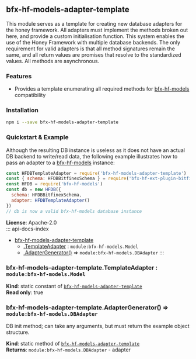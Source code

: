 <a id="module_bfx-hf-models-adapter-template"></a>

## bfx-hf-models-adapter-template
This module serves as a template for creating new database adapters for the
honey framework. All adapters must implement the methods broken out here,
and provide a custom initialisation function. This system enables the use of
the Honey Framework with multiple database backends. The only requirement
for valid adapters is that all method signatures remain the same, and all
return values are promises that resolve to the standardized values. All
methods are asynchronous.
### Features
* Provides a template enumerating all required methods for
  [bfx-hf-models](module:bfx-hf-models) compatibility
### Installation
```bash
npm i --save bfx-hf-models-adapter-template
```
### Quickstart & Example
Although the resulting DB instance is useless as it does not have an actual
DB backend to write/read data, the following example illustrates how to pass
an adapter to a [bfx-hf-models](module:bfx-hf-models) instance:
```js
const HFDBTemplateAdapter = require('bfx-hf-models-adapter-template')
const { schema: HFDBBitfinexSchema } = require('bfx-hf-ext-plugin-bitfinex')
const HFDB = require('bfx-hf-models')
const db = new HFDB({
  schema: HFDBBitfinexSchema,
  adapter: HFDBTemplateAdapter()
})
// db is now a valid bfx-hf-models database instance
```

**License**: Apache-2.0  
::: api-docs-index
* [bfx-hf-models-adapter-template](#module_bfx-hf-models-adapter-template)
    * [.TemplateAdapter](#module_bfx-hf-models-adapter-template.TemplateAdapter) : <code>module:bfx-hf-models.Model</code>
    * [.AdapterGenerator()](#module_bfx-hf-models-adapter-template.AdapterGenerator) ⇒ <code>module:bfx-hf-models.DBAdapter</code>
:::
<a id="module_bfx-hf-models-adapter-template.TemplateAdapter"></a>

### bfx-hf-models-adapter-template.TemplateAdapter : <code>module:bfx-hf-models.Model</code>
**Kind**: static constant of [<code>bfx-hf-models-adapter-template</code>](#module_bfx-hf-models-adapter-template)  
**Read only**: true  
<a id="module_bfx-hf-models-adapter-template.AdapterGenerator"></a>

### bfx-hf-models-adapter-template.AdapterGenerator() ⇒ <code>module:bfx-hf-models.DBAdapter</code>
DB init method; can take any arguments, but must return the example object
structure.

**Kind**: static method of [<code>bfx-hf-models-adapter-template</code>](#module_bfx-hf-models-adapter-template)  
**Returns**: <code>module:bfx-hf-models.DBAdapter</code> - adapter  
